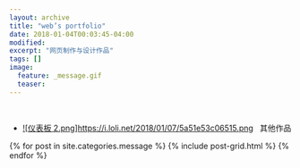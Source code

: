 ```yaml
---
layout: archive
title: "web’s portfolio"
date: 2018-01-04T00:03:45-04:00
modified:
excerpt: "网页制作与设计作品"
tags: []
image: 
  feature: _message.gif
  teaser:
---
```

 
- <a href="https://public.tableau.com/views/11_172/1_1?:embed=y&:display_count=yes&publish=yes">![仪表板 2.png]https://i.loli.net/2018/01/07/5a51e53c06515.png</a>
 
其他作品
<div class="tiles">
{% for post in site.categories.message %}
  {% include post-grid.html %}
{% endfor %}
</div><!-- /.tiles 把所有categories 有 message 的列出來-->
